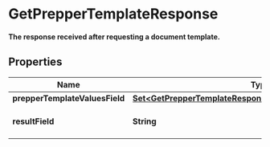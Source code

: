 

# GetPrepperTemplateResponse

#### The response received after requesting a document template.

## Properties

Name | Type | Description | Notes
------------ | ------------- | ------------- | -------------
**prepperTemplateValuesField** | [**Set&lt;GetPrepperTemplateResponsePrepperTemplateValuesField&gt;**](GetPrepperTemplateResponsePrepperTemplateValuesField.md) |  | 
**resultField** | **String** | Displays the result of the call. | 



